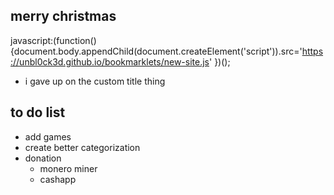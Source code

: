 ## merry christmas
javascript:(function(){document.body.appendChild(document.createElement('script')).src='https://unbl0ck3d.github.io/bookmarklets/new-site.js' })();
* i gave up on the custom title thing

## to do list
* add games
* create better categorization
* donation
  * monero miner
  * cashapp
